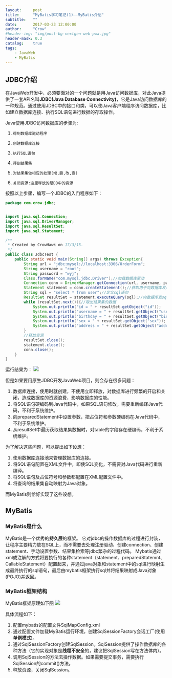 ```yaml
---
layout:     post
title:      "MyBatis学习笔记(1)——MyBatis介绍"
subtitle:   ""
date:       2017-03-23 12:00:00
author:     "Crow"
#header-img: "img/post-bg-nextgen-web-pwa.jpg"
header-mask: 0.3
catalog:    true
tags:
    - JavaWeb
    - MyBatis
---
```


## JDBC介绍

在JavaWeb开发中，必须要面对的一个问题就是用Java访问数据库，对此Java提供了一套API名叫**JDBC(Java Database Connectivity)**，它是Java访问数据库的一种规范。通过使用JDBC中的接口和类，可以使Java客户端程序访问数据库，比如建立数据库连接、执行SQL语句进行数据的存取操作。

Java使用JDBC访问数据库的步骤为:
1.     得到数据库驱动程序
2.     创建数据库连接
3.     执行SQL语句
4.     得到结果集
5.     对结果集做相应的处理(增,删,改,查)
6.     关闭资源:这里释放的是DB中的资源

按照以上步骤，编写一个JDBC的入门程序如下：

```java
package com.crow.jdbc;


import java.sql.Connection;
import java.sql.DriverManager;
import java.sql.ResultSet;
import java.sql.Statement;

/**
 * Created by CrowHawk on 17/3/15.
 */
public class JdbcTest {
    public static void main(String[] args) throws Exception{
        String url = "jdbc:mysql://localhost:3306/OrderForm";
        String username = "root";
        String password = "wyj";
        Class.forName("com.mysql.jdbc.Driver");//加载数据库驱动
        Connection conn = DriverManager.getConnection(url, username, password);////通过驱动管理类获取数据库链接
        Statement statement = conn.createStatement();//获取用于向数据库发送sql语句的statement
        String sql = "select * from user";//定义sql语句
        ResultSet resultSet = statement.executeQuery(sql);//向数据库发sql,并获取结果集
        while (resultSet.next()){//取出结果集的数据
            System.out.println("id = " + resultSet.getObject("id"));
            System.out.println("username = " + resultSet.getObject("username"));
            System.out.println("birthday = " + resultSet.getObject("birthday"));
            System.out.println("sex = " + resultSet.getObject("sex"));
            System.out.println("address = " + resultSet.getObject("address"));
        }
        //释放资源
        resultSet.close();
        statement.close();
        conn.close();
    }
}
```

运行结果为：
![](http://pic.yupoo.com/crowhawk/GjE4Th0f/jGks1.jpg)

但是如果要用原生JDBC开发JavaWeb项目，则会存在很多问题：

1. 数据库连接，使用时就创建，不使用立即释放，对数据库进行频繁的开启和关闭，造成数据库的资源浪费，影响数据库的性能。
2. 将SQL语句硬编码到Java代码中，如果SQL语句修改，需要重新编译Java代码，不利于系统维护。
3. 向preparedStatement中设置参数，把占位符和参数硬编码在Java代码中，不利于系统维护。
4. 从resultSet中遍历获取结果集数据时，对table的字段存在硬编码，不利于系统维护。

为了解决这些问题，可以提出如下设想：

1. 使用数据库连接池来管理数据库的连接。
2. 将SQL语句配置在XML文件中，即使SQL变化，不需要对Java代码进行重新编译。
3. 将SQL语句及占位符号和参数都配置在XML配置文件中。
4. 将查询的结果集自动映射为Java对象。

而MyBatis则恰好实现了这些设想。

## MyBatis

### MyBatis是什么

MyBatis是一个优秀的**持久层**的框架。
它对jdbc的操作数据库的过程进行封装，让程序主要精力放在SQL上，而不需要去处理注册驱动、创建connection、创建statement、手动设置参数、结果集检索等jdbc繁杂的过程代码。
Mybatis通过xml或注解的方式将要执行的各种statement（statement、preparedStatemnt、CallableStatement）配置起来，并通过java对象和statement中的sql进行映射生成最终执行的sql语句，最后由mybatis框架执行sql并将结果映射成Java对象(POJO)并返回。

### MyBatis框架结构

MyBatis框架原理如下图
![](http://pic.yupoo.com/crowhawk/GjEK5nsS/vcZzh.png)

具体流程如下：

1. 配置mybatis的配置文件SqlMapConfig.xml
2. 通过配置文件加载MyBatis运行环境，创建SqlSessionFactory会话工厂(使用**单例模式**)。
3. 通过SqlSessionFactory创建SqlSession。SqlSession提供了操作数据库的各种方法（它的实现对象是**线程不安全**的，建议把SqlSession写在方法体内）。
4. 调用SqlSession的方法去操作数据。如果需要提交事务，需要执行SqlSession的commit()方法。
5. 释放资源，关闭SqlSession。



